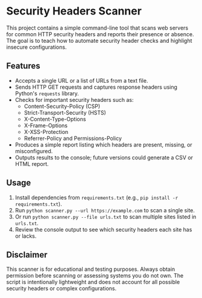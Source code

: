 # Security Headers Scanner

This project contains a simple command-line tool that scans web servers for common HTTP security headers and reports their presence or absence. The goal is to teach how to automate security header checks and highlight insecure configurations.

## Features

- Accepts a single URL or a list of URLs from a text file.
- Sends HTTP GET requests and captures response headers using Python's `requests` library.
- Checks for important security headers such as:
  - Content-Security-Policy (CSP)
  - Strict-Transport-Security (HSTS)
  - X-Content-Type-Options
  - X-Frame-Options
  - X-XSS-Protection
  - Referrer-Policy and Permissions-Policy
- Produces a simple report listing which headers are present, missing, or misconfigured.
- Outputs results to the console; future versions could generate a CSV or HTML report.

## Usage

1. Install dependencies from `requirements.txt` (e.g., `pip install -r requirements.txt`).
2. Run `python scanner.py --url https://example.com` to scan a single site.
3. Or run `python scanner.py --file urls.txt` to scan multiple sites listed in `urls.txt`.
4. Review the console output to see which security headers each site has or lacks.

## Disclaimer

This scanner is for educational and testing purposes. Always obtain permission before scanning or assessing systems you do not own. The script is intentionally lightweight and does not account for all possible security headers or complex configurations.
